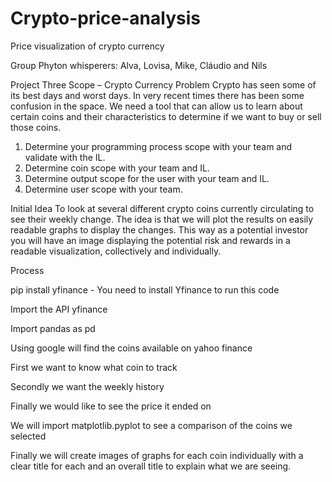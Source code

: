 # Crypto-price-analysis
Price visualization of crypto currency  


Group Phyton whisperers: Alva, Lovisa, Mike, Cláudio and Nils 


Project Three Scope – Crypto Currency
Problem
Crypto has seen some of its best days and worst days. In very recent times there
has been some confusion in the space. We need a tool that can allow us to learn 
about certain coins and their characteristics to determine if we want to buy or 
sell those coins.

1. Determine your programming process scope with your team and validate 
with the IL.
2. Determine coin scope with your team and IL.
3. Determine output scope for the user with your team and IL.
4. Determine user scope with your team.


Initial Idea
To look at several different crypto coins currently circulating to see their weekly 
change. The idea is that we will plot the results on easily readable graphs to 
display the changes. This way as a potential investor you will have an image 
displaying the potential risk and rewards in a readable visualization, collectively 
and individually.

Process

pip install yfinance - You need to install Yfinance to run this code

Import the API yfinance 

Import pandas as pd

Using google will find the coins available on yahoo finance

First we want to know what coin to track

Secondly we want the weekly history

Finally we would like to see the price it ended on 

We will import matplotlib.pyplot to see a comparison of the coins we 
selected

Finally we will create images of graphs for each coin individually with a 
clear title for each and an overall title to explain what we are seeing.
